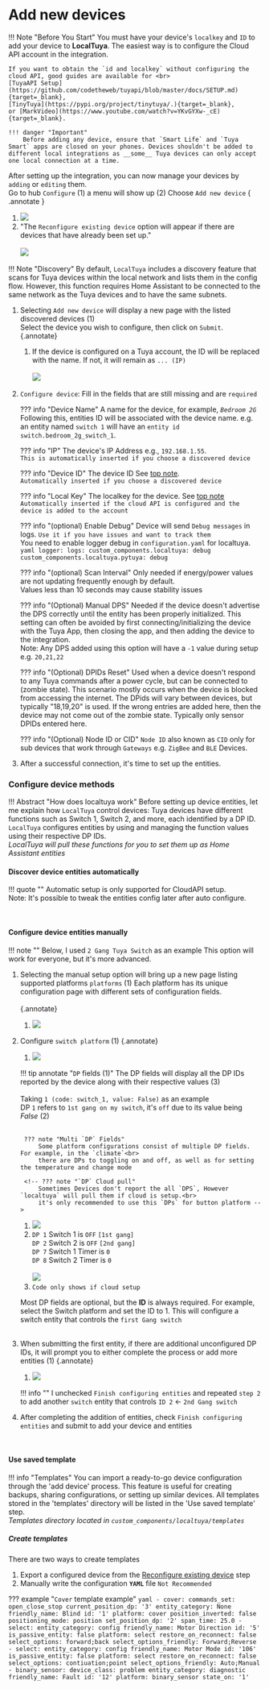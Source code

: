 # Add new devices    

!!! Note "Before You Start"
    You must have your device's `localkey` and `ID` to add your device to **LocalTuya**. The easiest way is to configure the Cloud API account in the integration.

    If you want to obtain the `id and localkey` without configuring the cloud API, good guides are available for <br>
    [TuyaAPI Setup](https://github.com/codetheweb/tuyapi/blob/master/docs/SETUP.md){target=_blank}, 
    [TinyTuya](https://pypi.org/project/tinytuya/.){target=_blank}, 
    or [MarkVideo](https://www.youtube.com/watch?v=YKvGYXw-_cE){target=_blank}.

    !!! danger "Important"
        Before adding any device, ensure that `Smart Life` and `Tuya Smart` apps are closed on your phones. Devices shouldn't be added to different local integrations as __some__ Tuya devices can only accept one local connection at a time.

After setting up the integration, you can now manage your devices by `adding` or `editing` them.<br>
Go to hub `Configure` (1) a menu will show up (2) Choose `Add new device`
{ .annotate }

1. ![](images/configure.png)
2. "The `Reconfigure existing device` option will appear if there are devices that have already been set up."<br><br> ![](images/options.png)


!!! Note "Discovery"
    By default, `LocalTuya` includes a discovery feature that scans for Tuya devices within the local network and lists them in the config flow. However, this function requires Home Assistant to be connected to the same network as the Tuya devices and to have the same subnets.

1. Selecting `Add new device` will display a new page with the listed discovered devices (1) <br> Select the device you wish to configure, then click on `Submit`.
    {.annotate}

    1. If the device is configured on a Tuya account, the ID will be replaced with the name. If not, it will remain as `... (IP)` <br><br> ![](images/opt_add_devices.png)

2. `Configure device`: Fill in the fields that are still missing and are `required`<br>

    ??? info "Device Name"
        A name for the device, for example, _`Bedroom 2G`_ Following this, entities ID will be associated with the device name. 
        e.g. an entity named `switch 1` will have an `entity id`  `switch.bedroom_2g_switch_1`.

    ??? info "IP"
        The device's IP Address e.g., `192.168.1.55`. <br>`This is automatically inserted if you choose a discovered device`

    ??? info "Device ID"
        The device ID See [top note](#top).<br>`Automatically inserted if you choose a discovered device`

    ??? info "Local Key"
        The localkey for the device. See [top note](#top) <br>`Automatically inserted if the cloud API is configured and the device is added to the account`

    ??? info "(optional) Enable Debug"
        Device will send `Debug messages` in logs. `Use it if you have issues and want to track them` <br>
        You need to enable logger debug in `configuration.yaml` for localtuya. <br>
        ```yaml
        logger:
          logs:
            custom_components.localtuya: debug
            custom_components.localtuya.pytuya: debug
        ```

    ??? info "(optional) Scan Interval"
        Only needed if energy/power values are not updating frequently enough by default. <br>Values less than 10 seconds may cause stability issues

    ??? info "(Optional) Manual DPS"
        Needed if the device doesn't advertise the DPS correctly until the entity has been properly initialized. This setting can often be avoided by first connecting/initializing the device with the Tuya App, then closing the app, and then adding the device to the integration. <br>Note: Any DPS added using this option will have a `-1` value during setup e.g. `20,21,22`

    ??? info "(Optional) DPIDs Reset"
        Used when a device doesn't respond to any Tuya commands after a power cycle, but can be connected to (zombie state). This scenario mostly occurs when the device is blocked from accessing the internet. The DPids will vary between devices, but typically "18,19,20" is used. If the wrong entries are added here, then the device may not come out of the zombie state. Typically only sensor DPIDs entered here.

    ??? info "(Optional) Node ID or CID"
        `Node ID` also known as `CID` only for sub devices that work through `Gateways` e.g. `ZigBee` and `BLE` Devices. 

3. After a successful connection, it's time to set up the entities.

### Configure device methods
!!! Abstract "How does localtuya work"
    Before setting up device entities, let me explain how `LocalTuya` control devices: Tuya devices have different functions such as Switch 1, Switch 2, and more, each identified by a DP ID. `LocalTuya` configures entities by using and managing the function values using their respective DP IDs.<br>
    _LocalTuya will pull these functions for you to set them up as Home Assistant entities_

#### Discover device entities automatically 
!!! quote ""
    Automatic setup is only supported for CloudAPI setup.<br>
    Note: It's possible to tweak the entities config later after auto configure.

<br>

#### Configure device entities manually
!!! note ""
    Below, I used `2 Gang Tuya Switch` as an example
This option will work for everyone, but it's more advanced.

1. Selecting the manual setup option will bring up a new page listing supported platforms `platforms` (1)
Each platform has its unique configuration page with different sets of configuration fields. <br> <br>
{.annotate}

    1. ![](images/opt_configure_entity.png)

2. Configure `switch platform` (1)
{.annotate}

    1. ![](images/opt_configure_switch_ex.png)

    !!! tip annotate "`DP` fields (1)"
        The DP fields will display all the DP IDs reported by the device along with their respective values (3)<br><br>
        Taking `1 (code: switch_1, value: False)` as an example<br>
        DP `1` refers to `1st gang on my switch`, it's `off` due to its value being _False_ (2)<br><br>

        ??? note "Multi `DP` Fields"
            Some platform configurations consist of multiple DP fields. For example, in the `climate`<br>
            there are DPs to toggling on and off, as well as for setting the temperature and change mode 

        <!-- ??? note "`DP` Cloud pull"
            Sometimes Devices don't report the all `DPS`, However `localtuya` will pull them if cloud is setup.<br>
            it's only recommended to use this `DPs` for button platform -->

    1. ![](images/dps_list_ex.png)
    2. `DP 1` Switch 1 is `OFF` `[1st gang]` <br> `DP 2` Switch 2 is `OFF` `[2nd gang]` <br> `DP 7` Switch 1 Timer is `0` <br> `DP 8` Switch 2 Timer is `0` <br> <br> ![](images/dps_list_ex.png)
    3. `Code only shows if cloud setup`

    Most DP fields are optional, but the __ID__ is always required. For example, select the Switch platform and set the ID to 1. 
    This will configure a switch entity that controls the `first Gang switch`<br> <br>

3. When submitting the first entity, if there are additional unconfigured DP IDs, it will prompt you to either complete the process or add more entities (1)
    {.annotate}
    
    1. ![](images/opt_configure_more.png)

    !!! info ""
        I unchecked `Finish configuring entities` and repeated `step 2` to add another `switch` entity that controls `ID 2` <- `2nd Gang switch` 

4. After completing the addition of entities, check `Finish configuring entities` and submit to add your device and entities
<br>

#### Use saved template
!!! info "Templates"
    You can import a ready-to-go device configuration through the 'add device' process. This feature is useful for creating backups, sharing configurations, 
    or setting up similar devices. All templates stored in the 'templates' directory will be listed in the 'Use saved template' step.<br>
    _Templates directory located in `custom_components/localtuya/templates`_


##### Create templates
There are two ways to create templates

1. Export a configured device from the [Reconfigure existing device](configure_edit_device.md) step
2. Manually write the configuration __`YAML`__ file `Not Recommended`

??? example "`Cover` template example"
    ```yaml
    - cover:
        commands_set: open_close_stop
        current_position_dp: '3'
        entity_category: None
        friendly_name: Blind
        id: '1'
        platform: cover
        position_inverted: false
        positioning_mode: position
        set_position_dp: '2'
        span_time: 25.0
    - select:
        entity_category: config
        friendly_name: Motor Direction
        id: '5'
        is_passive_entity: false
        platform: select
        restore_on_reconnect: false
        select_options: forward;back
        select_options_friendly: Forward;Reverse
    - select:
        entity_category: config
        friendly_name: Motor Mode
        id: '106'
        is_passive_entity: false
        platform: select
        restore_on_reconnect: false
        select_options: contiuation;point
        select_options_friendly: Auto;Manual
    - binary_sensor:
        device_class: problem
        entity_category: diagnostic
        friendly_name: Fault
        id: '12'
        platform: binary_sensor
        state_on: '1'
    ```

